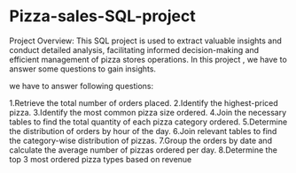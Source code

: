# Pizza-sales-SQL-project
Project Overview: This SQL project is used to extract valuable insights and conduct detailed analysis, facilitating informed decision-making and efficient management of pizza stores operations. In this project , we have to answer some questions to gain insights.

we have to answer following questions:

1.Retrieve the total number of orders placed.
2.Identify the highest-priced pizza.
3.Identify the most common pizza size ordered.
4.Join the necessary tables to find the total quantity of each pizza category ordered.
5.Determine the distribution of orders by hour of the day.
6.Join relevant tables to find the category-wise distribution of pizzas.
7.Group the orders by date and calculate the average number of pizzas ordered per day.
8.Determine the top 3 most ordered pizza types based on revenue


